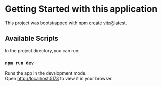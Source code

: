 # Getting Started with this application

This project was bootstrapped with [npm create vite@latest](https://www.npmjs.com/package/create-vite/v/2.6.6).

## Available Scripts

In the project directory, you can run:

### `npm run dev`

Runs the app in the development mode.\
Open [http://localhost:5173](http://localhost:5173) to view it in your browser.

